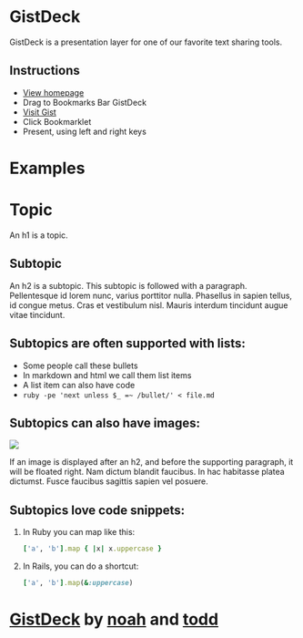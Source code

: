 # GistDeck

GistDeck is a presentation layer for one of our favorite text sharing tools.

## Instructions

* <a href="https://gistdeck.herokuapp.com">View homepage</a>
* Drag to Bookmarks Bar GistDeck
* <a href="https://gist.github.com/b273f7a3089b1a238f5a">Visit Gist</a>
* Click Bookmarklet
* Present, using left and right keys

# Examples

# Topic

An h1 is a topic.

## Subtopic

An h2 is a subtopic. This subtopic is followed with a paragraph. Pellentesque id 
lorem nunc, varius porttitor nulla. Phasellus in sapien tellus, id congue metus. 
Cras et vestibulum nisl. Mauris interdum tincidunt augue vitae tincidunt. 

## Subtopics are often supported with lists:

* Some people call these bullets
* In markdown and html we call them list items
* A list item can also have code
* `ruby -pe 'next unless $_ =~ /bullet/' < file.md`

## Subtopics can also have images:

![](http://placekitten.com/g/400/400)

If an image is displayed after an h2, and before the supporting paragraph, it
will be floated right. Nam dictum blandit faucibus. In hac habitasse platea 
dictumst. Fusce faucibus sagittis sapien vel posuere. 

## Subtopics love code snippets:

1. In Ruby you can map like this:

    ```ruby
    ['a', 'b'].map { |x| x.uppercase }
    ```

2. In Rails, you can do a shortcut:

    ```ruby
    ['a', 'b'].map(&:uppercase)
    ````

# <a href="http://gistdeck.herokuapp.com">GistDeck</a> by <a href="https://github.com/nzoschke">noah</a> and <a href="https://github.com/seaofclouds">todd</a>

